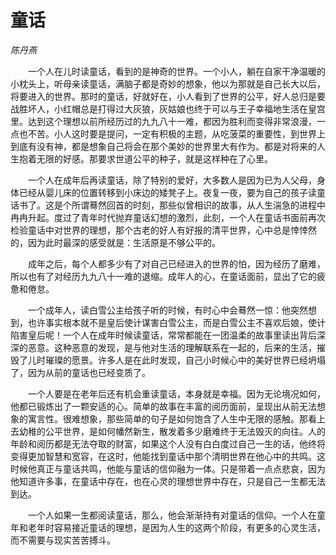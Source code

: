 # 童话

*陈丹燕*

　　一个人在儿时读童话，看到的是神奇的世界。一个小人，躺在自家干净温暖的小枕头上，听母亲读童话，满脑子都是奇妙的想象，他以为那就是自己长大以后，将要进入的世界。那时的童话，好就好在，小人看到了世界的公平，好人总归是要战胜坏人，小红帽总是打得过大灰狼，灰姑娘也终于可以与王子幸福地生活在皇宫里。达到这个理想以前所经历过的九九八十一难，都因为胜利而变得非常浪漫，一点也不苦。小人这时要是提问，一定有积极的主题，从吃菠菜的重要性，到世界上到底有没有神，都是想象自己将会在那个美妙的世界里大有作为。都是对将来的人生抱着无限的好感。那要求世道公平的种子，就是这样种在了心里。

　　一个人在成年后再读童话，除了特别的爱好，大多数人是因为已为人父母，身体已经从婴儿床的位置转移到小床边的矮凳子上。夜复一夜，要为自己的孩子读童话书了。这是个所谓蓦然回首的时刻，那些似曾相识的故事，从人生湍急的进程中冉冉升起。度过了青年时代抛弃童话幻想的激烈，此刻，一个人在童话书面前再次检验童话中对世界的理想，那个古老的好人有好报的清平世界，心中总是悻悻然的，因为此时最深的感受就是：生活原是不够公平的。

　　成年之后，每个人都多少有了对自己已经进入的世界的怕，因为经历了磨难，所以也有了对经历九九八十一难的退缩。成年人的心，在童话面前，显出了它的疲惫和倦怠。

　　一个成年人，读白雪公主给孩子听的时候，有时心中会蓦然一惊：他突然想到，也许事实根本就不是皇后使计谋害白雪公主，而是白雪公主不喜欢后娘，使计陷害皇后呢！一个人在成年时候读童话，常常都能在一团温柔的故事里读出背后深深的恶意。这种恶意的发现，是与他对生活的理解联系在一起的，后来的生活，摧毁了儿时璀璨的愿景。许多人是在此时发现，自己小时候心中的美好世界已经坍塌了，因为从前的童话也已经变质了。

　　一个人要是在老年后还有机会重读童话，本身就是幸福。因为无论境况如何，他都已锻炼出了一颗安适的心。简单的故事在丰富的阅历面前，呈现出从前无法想象的寓言性。很难想象，那些简单的句子是如何饱含了人生中无限的感触。那看上去幼稚的公平世界，是如何幡然新生，散发着多少磨难终于无法毁灭的向往。人的年龄和阅历都是无法夺取的财富，如果这个人没有白白度过自己一生的话，他终将变得更加智慧和宽容，在这时，他能找到童话中那个清明世界在他心中的共鸣。这时候他真正与童话共鸣，他能与童话的信仰融为一体。只是带着一点点悲哀，因为他知道许多事，在童话中存在，也在心灵的理想世界中存在，只是自己一生都无法到达。

　　一个人如果一生都阅读童话，那么，他会渐渐持有对童话的信仰。一个人在童年和老年时容易接近童话的理想，是因为人生的这两个阶段，有更多的心灵生活，而不需要与现实苦苦搏斗。
